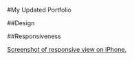 #My Updated Portfolio

##Design

##Responsiveness


[Screenshot of responsive view on iPhone.](/images/responsive.png)